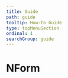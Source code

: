 ```yaml
---
title: Guide
path: guide
tooltip: How-to Guide
type: topMenuSection
ordinal: 1
searchGroup: guide
---
```

# NForm
